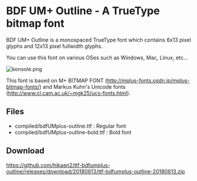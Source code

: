 # BDF UM+ Outline - A TrueType bitmap font

BDF UM+ Outline is a monospaced TrueType font which contains 6x13 pixel glyphs and 12x13 pixel fullwidth glyphs.

You can use this font on various OSes such as Windows, Mac, Linux, etc...

![konsole.png](https://user-images.githubusercontent.com/4222502/67261816-34a9be00-f4dd-11e9-9b8b-500f2b681b80.png)

This font is based on M+ BITMAP FONT (http://mplus-fonts.osdn.jp/mplus-bitmap-fonts/) and Markus Kuhn's Unicode fonts (http://www.cl.cam.ac.uk/~mgk25/ucs-fonts.html).

## Files
- compiled/bdfUMplus-outline.ttf : Regular font
- compiled/bdfUMplus-outline-bold.ttf : Bold font

## Download
https://github.com/hikaen2/ttf-bdfumplus-outline/releases/download/20180613/ttf-bdfumplus-outline-20180613.zip
